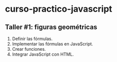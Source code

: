 # curso-practico-javascript

## Taller #1: figuras geométricas

1) Definir las fórmulas.
2) Implementar las fórmulas en JavaScript.
3) Crear funciones.
4) Integrar JavaScript con HTML.
